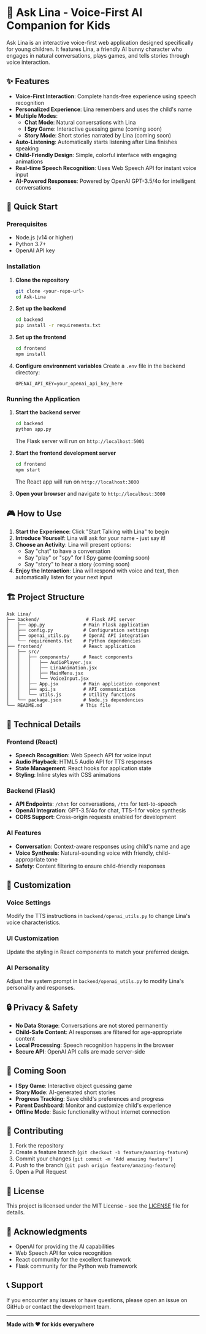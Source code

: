 # 🐰 Ask Lina - Voice-First AI Companion for Kids

Ask Lina is an interactive voice-first web application designed specifically for young children. It features Lina, a friendly AI bunny character who engages in natural conversations, plays games, and tells stories through voice interaction.

## ✨ Features

- **Voice-First Interaction**: Complete hands-free experience using speech recognition
- **Personalized Experience**: Lina remembers and uses the child's name
- **Multiple Modes**:
  - **Chat Mode**: Natural conversations with Lina
  - **I Spy Game**: Interactive guessing game (coming soon)
  - **Story Mode**: Short stories narrated by Lina (coming soon)
- **Auto-Listening**: Automatically starts listening after Lina finishes speaking
- **Child-Friendly Design**: Simple, colorful interface with engaging animations
- **Real-time Speech Recognition**: Uses Web Speech API for instant voice input
- **AI-Powered Responses**: Powered by OpenAI GPT-3.5/4o for intelligent conversations

## 🚀 Quick Start

### Prerequisites

- Node.js (v14 or higher)
- Python 3.7+
- OpenAI API key

### Installation

1. **Clone the repository**
   ```bash
   git clone <your-repo-url>
   cd Ask-Lina
   ```

2. **Set up the backend**
   ```bash
   cd backend
   pip install -r requirements.txt
   ```

3. **Set up the frontend**
   ```bash
   cd frontend
   npm install
   ```

4. **Configure environment variables**
   Create a `.env` file in the backend directory:
   ```
   OPENAI_API_KEY=your_openai_api_key_here
   ```

### Running the Application

1. **Start the backend server**
   ```bash
   cd backend
   python app.py
   ```
   The Flask server will run on `http://localhost:5001`

2. **Start the frontend development server**
   ```bash
   cd frontend
   npm start
   ```
   The React app will run on `http://localhost:3000`

3. **Open your browser** and navigate to `http://localhost:3000`

## 🎮 How to Use

1. **Start the Experience**: Click "Start Talking with Lina" to begin
2. **Introduce Yourself**: Lina will ask for your name - just say it!
3. **Choose an Activity**: Lina will present options:
   - Say "chat" to have a conversation
   - Say "play" or "spy" for I Spy game (coming soon)
   - Say "story" to hear a story (coming soon)
4. **Enjoy the Interaction**: Lina will respond with voice and text, then automatically listen for your next input

## 🏗️ Project Structure

```
Ask Lina/
├── backend/                 # Flask API server
│   ├── app.py              # Main Flask application
│   ├── config.py           # Configuration settings
│   ├── openai_utils.py     # OpenAI API integration
│   └── requirements.txt    # Python dependencies
├── frontend/               # React application
│   ├── src/
│   │   ├── components/     # React components
│   │   │   ├── AudioPlayer.jsx
│   │   │   ├── LinaAnimation.jsx
│   │   │   ├── MainMenu.jsx
│   │   │   └── VoiceInput.jsx
│   │   ├── App.jsx         # Main application component
│   │   ├── api.js          # API communication
│   │   └── utils.js        # Utility functions
│   └── package.json        # Node.js dependencies
└── README.md              # This file
```

## 🔧 Technical Details

### Frontend (React)
- **Speech Recognition**: Web Speech API for voice input
- **Audio Playback**: HTML5 Audio API for TTS responses
- **State Management**: React hooks for application state
- **Styling**: Inline styles with CSS animations

### Backend (Flask)
- **API Endpoints**: `/chat` for conversations, `/tts` for text-to-speech
- **OpenAI Integration**: GPT-3.5/4o for chat, TTS-1 for voice synthesis
- **CORS Support**: Cross-origin requests enabled for development

### AI Features
- **Conversation**: Context-aware responses using child's name and age
- **Voice Synthesis**: Natural-sounding voice with friendly, child-appropriate tone
- **Safety**: Content filtering to ensure child-friendly responses

## 🎨 Customization

### Voice Settings
Modify the TTS instructions in `backend/openai_utils.py` to change Lina's voice characteristics.

### UI Customization
Update the styling in React components to match your preferred design.

### AI Personality
Adjust the system prompt in `backend/openai_utils.py` to modify Lina's personality and responses.

## 🔒 Privacy & Safety

- **No Data Storage**: Conversations are not stored permanently
- **Child-Safe Content**: AI responses are filtered for age-appropriate content
- **Local Processing**: Speech recognition happens in the browser
- **Secure API**: OpenAI API calls are made server-side

## 🚧 Coming Soon

- **I Spy Game**: Interactive object guessing game
- **Story Mode**: AI-generated short stories
- **Progress Tracking**: Save child's preferences and progress
- **Parent Dashboard**: Monitor and customize child's experience
- **Offline Mode**: Basic functionality without internet connection

## 🤝 Contributing

1. Fork the repository
2. Create a feature branch (`git checkout -b feature/amazing-feature`)
3. Commit your changes (`git commit -m 'Add amazing feature'`)
4. Push to the branch (`git push origin feature/amazing-feature`)
5. Open a Pull Request

## 📝 License

This project is licensed under the MIT License - see the [LICENSE](LICENSE) file for details.

## 🙏 Acknowledgments

- OpenAI for providing the AI capabilities
- Web Speech API for voice recognition
- React community for the excellent framework
- Flask community for the Python web framework

## 📞 Support

If you encounter any issues or have questions, please open an issue on GitHub or contact the development team.

---

**Made with ❤️ for kids everywhere** 